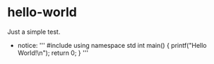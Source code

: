 # hello-world
Just a simple test.
- notice:
'''
#include<iostream>
using namespace std
int main()
{
  printf("Hello World!\n");
  return 0;
}
'''
